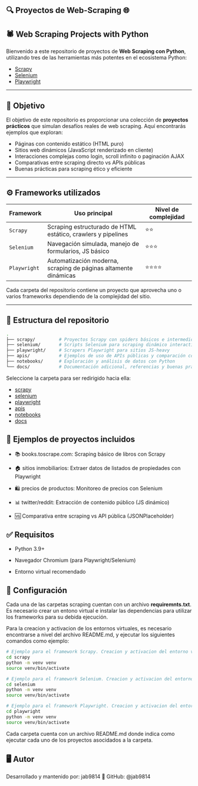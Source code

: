 ## 🔍 Proyectos de Web-Scraping 🌐

## 🕷️ Web Scraping Projects with Python

Bienvenido a este repositorio de proyectos de **Web Scraping con Python**, utilizando tres de las herramientas más potentes en el ecosistema Python:

- [Scrapy](https://scrapy.org/)
- [Selenium](https://www.selenium.dev/)
- [Playwright](https://playwright.dev/python/)

---

## 🎯 Objetivo

El objetivo de este repositorio es proporcionar una colección de **proyectos prácticos** que simulan desafíos reales de web scraping. Aquí encontrarás ejemplos que exploran:

- Páginas con contenido estático (HTML puro)
- Sitios web dinámicos (JavaScript renderizado en cliente)
- Interacciones complejas como login, scroll infinito o paginación AJAX
- Comparativas entre scraping directo vs APIs públicas
- Buenas prácticas para scraping ético y eficiente

---

## ⚙️ Frameworks utilizados

| Framework   | Uso principal                                                  | Nivel de complejidad |
|-------------|----------------------------------------------------------------|-----------------------|
| `Scrapy`    | Scraping estructurado de HTML estático, crawlers y pipelines   | ⭐⭐                    |
| `Selenium`  | Navegación simulada, manejo de formularios, JS básico          | ⭐⭐⭐                   |
| `Playwright`| Automatización moderna, scraping de páginas altamente dinámicas| ⭐⭐⭐⭐                  |

Cada carpeta del repositorio contiene un proyecto que aprovecha uno o varios frameworks dependiendo de la complejidad del sitio.

---

## 📁 Estructura del repositorio

```bash
.
├── scrapy/         # Proyectos Scrapy con spiders básicos e intermedios
├── selenium/       # Scripts Selenium para scraping dinámico interactivo
├── playwright/     # Scrapers Playwright para sitios JS-heavy
├── apis/           # Ejemplos de uso de APIs públicas y comparación con scraping manual
├── notebooks/      # Exploración y análisis de datos con Python
└── docs/           # Documentación adicional, referencias y buenas prácticas
```

Seleccione la carpeta para ser redirigido hacia ella:

- [scrapy](scrapy)
- [selenium](selenium)
- [playwright](playwright)
- [apis](apis)
- [notebooks](notebooks)
- [docs](docs)

## 🚀 Ejemplos de proyectos incluidos

- 📚 books.toscrape.com: Scraping básico de libros con Scrapy

- 🏠 sitios inmobiliarios: Extraer datos de listados de propiedades con Playwright

- 🛍️ precios de productos: Monitoreo de precios con Selenium

- 📊 twitter/reddit: Extracción de contenido público (JS dinámico)

- 🆚 Comparativa entre scraping vs API pública (JSONPlaceholder)

## ✅ Requisitos

- Python 3.9+

- Navegador Chromium (para Playwright/Selenium)

- Entorno virtual recomendado

## 🔧 Configuración

Cada una de las carpetas scraping cuentan con un archivo **requiremnts.txt**. Es necesario crear un entono virtual e instalar las dependencias para utilizar los frameworks para su debida ejecución.

Para la creacion y activacion de los entornos virtuales, es necesario encontrarse a nivel del archivo README.md, y ejecutar los siguientes comandos como ejemplo:

```bash
# Ejemplo para el framework Scrapy. Creacion y activacion del entorno virtual
cd scrapy
python -m venv venv
source venv/bin/activate
```

```bash
# Ejemplo para el framework Selenium. Creacion y activacion del entorno virtual
cd selenium
python -m venv venv
source venv/bin/activate
```

```bash
# Ejemplo para el framework Playwright. Creacion y activacion del entorno virtual
cd playwright
python -m venv venv
source venv/bin/activate
```

Cada carpeta cuenta con un archivo README.md donde indica como ejecutar cada uno de los proyectos asocidados a la carpeta.

## 🖥️ Autor
Desarrollado y mantenido por: jab9814
🔗 GitHub: @jab9814
